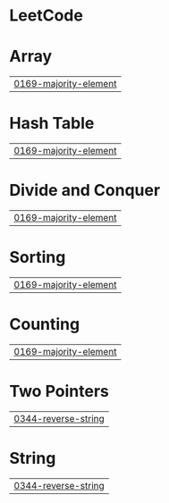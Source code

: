 # LeetCode


# Array
|  |
| ------- |
| [0169-majority-element](https://github.com/TanmaySatsangi05/LeetCode/tree/master/0169-majority-element) |
# Hash Table
|  |
| ------- |
| [0169-majority-element](https://github.com/TanmaySatsangi05/LeetCode/tree/master/0169-majority-element) |
# Divide and Conquer
|  |
| ------- |
| [0169-majority-element](https://github.com/TanmaySatsangi05/LeetCode/tree/master/0169-majority-element) |
# Sorting
|  |
| ------- |
| [0169-majority-element](https://github.com/TanmaySatsangi05/LeetCode/tree/master/0169-majority-element) |
# Counting
|  |
| ------- |
| [0169-majority-element](https://github.com/TanmaySatsangi05/LeetCode/tree/master/0169-majority-element) |
# Two Pointers
|  |
| ------- |
| [0344-reverse-string](https://github.com/TanmaySatsangi05/LeetCode/tree/master/0344-reverse-string) |
# String
|  |
| ------- |
| [0344-reverse-string](https://github.com/TanmaySatsangi05/LeetCode/tree/master/0344-reverse-string) |